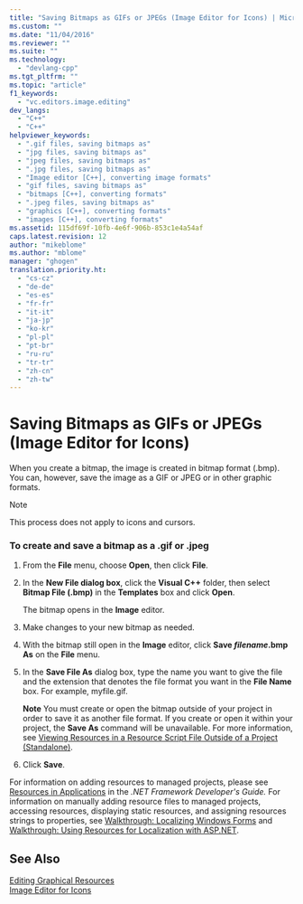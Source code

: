 ```yaml
---
title: "Saving Bitmaps as GIFs or JPEGs (Image Editor for Icons) | Microsoft Docs"
ms.custom: ""
ms.date: "11/04/2016"
ms.reviewer: ""
ms.suite: ""
ms.technology: 
  - "devlang-cpp"
ms.tgt_pltfrm: ""
ms.topic: "article"
f1_keywords: 
  - "vc.editors.image.editing"
dev_langs: 
  - "C++"
  - "C++"
helpviewer_keywords: 
  - ".gif files, saving bitmaps as"
  - "jpg files, saving bitmaps as"
  - "jpeg files, saving bitmaps as"
  - ".jpg files, saving bitmaps as"
  - "Image editor [C++], converting image formats"
  - "gif files, saving bitmaps as"
  - "bitmaps [C++], converting formats"
  - ".jpeg files, saving bitmaps as"
  - "graphics [C++], converting formats"
  - "images [C++], converting formats"
ms.assetid: 115df69f-10fb-4e6f-906b-853c1e4a54af
caps.latest.revision: 12
author: "mikeblome"
ms.author: "mblome"
manager: "ghogen"
translation.priority.ht: 
  - "cs-cz"
  - "de-de"
  - "es-es"
  - "fr-fr"
  - "it-it"
  - "ja-jp"
  - "ko-kr"
  - "pl-pl"
  - "pt-br"
  - "ru-ru"
  - "tr-tr"
  - "zh-cn"
  - "zh-tw"
---
```

# Saving Bitmaps as GIFs or JPEGs (Image Editor for Icons)
When you create a bitmap, the image is created in bitmap format (.bmp). You can, however, save the image as a GIF or JPEG or in other graphic formats.  
  
> [!NOTE]
>  This process does not apply to icons and cursors.  
  
### To create and save a bitmap as a .gif or .jpeg  
  
1.  From the **File** menu, choose **Open**, then click **File**.  
  
2.  In the **New File dialog box**, click the **Visual C++** folder, then select **Bitmap File (.bmp)** in the **Templates** box and click **Open**.  
  
     The bitmap opens in the **Image** editor.  
  
3.  Make changes to your new bitmap as needed.  
  
4.  With the bitmap still open in the **Image** editor, click **Save *filename*.bmp As** on the **File** menu.  
  
5.  In the **Save File As** dialog box, type the name you want to give the file and the extension that denotes the file format you want in the **File Name** box. For example, myfile.gif.  
  
     **Note**  You must create or open the bitmap outside of your project in order to save it as another file format. If you create or open it within your project, the **Save As** command will be unavailable. For more information, see [Viewing Resources in a Resource Script File Outside of a Project (Standalone)](../windows/how-to-open-a-resource-script-file-outside-of-a-project-standalone.md).  
  
6.  Click **Save**.  
  
 For information on adding resources to managed projects, please see [Resources in Applications](http://msdn.microsoft.com/library/8ad495d4-2941-40cf-bf64-e82e85825890) in the *.NET Framework Developer's Guide.* For information on manually adding resource files to managed projects, accessing resources, displaying static resources, and assigning resources strings to properties, see [Walkthrough: Localizing Windows Forms](http://msdn.microsoft.com/en-us/9a96220d-a19b-4de0-9f48-01e5d82679e5) and [Walkthrough: Using Resources for Localization with ASP.NET](http://msdn.microsoft.com/library/bb4e5b44-e2b0-48ab-bbe9-609fb33900b6).  
  
## See Also  
 [Editing Graphical Resources](../mfc/editing-graphical-resources-image-editor-for-icons.md)   
 [Image Editor for Icons](../mfc/image-editor-for-icons.md)

